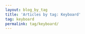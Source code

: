 ```yaml
---
layout: blog_by_tag
title: 'Articles by tag: Keyboard'
tag: keyboard
permalink: tag/keyboard/
---
```

